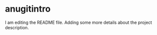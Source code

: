 # anugitintro
I am editing the README file. Adding some more details about the project description.
